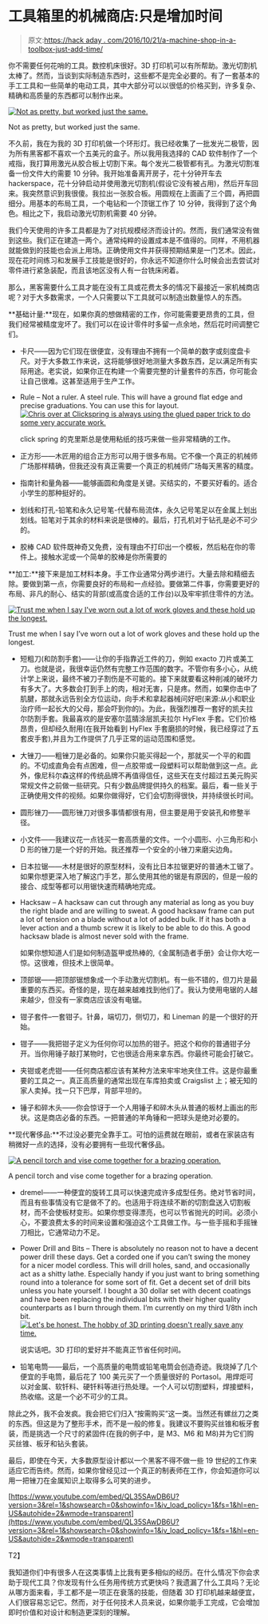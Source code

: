 # 工具箱里的机械商店:只是增加时间

> 原文:[https://hack aday . com/2016/10/21/a-machine-shop-in-a-toolbox-just-add-time/](https://hackaday.com/2016/10/21/a-machine-shop-in-a-toolbox-just-add-time/)

你不需要任何花哨的工具。数控机床很好。3D 打印机可以有所帮助。激光切割机太棒了。然而，当谈到实际制造东西时，这些都不是完全必要的。有了一套基本的手工工具和一些简单的电动工具，其中大部分可以以很低的价格买到，许多复杂、精确和高质量的东西都可以制作出来。

[![Not as pretty, but worked just the same.](../Images/2c8cbc1e17d24e6d08328e89a5c7a8bf.png)](https://hackaday.com/wp-content/uploads/2016/09/dscf4898.jpg)

Not as pretty, but worked just the same.

不久前，我在为我的 3D 打印机做一个环形灯。我已经收集了一批发光二极管，因为所有黑客都不喜欢一个五美元的盒子。所以我用我选择的 CAD 软件制作了一个戒指，我打算用激光从胶合板上切割下来。每个发光二极管都有孔。为激光切割准备一份文件大约需要 10 分钟。我开始准备离开房子，花十分钟开车去 hackerspace，花十分钟启动并使用激光切割机(假设它没有被占用)，然后开车回来。我突然意识到我很傻。我拉出一张胶合板。用圆规在上面画了三个圆，再把圆细分。用基本的布局工具，一个电钻和一个顶锯工作了 10 分钟，我得到了这个角色。相比之下，我启动激光切割机需要 40 分钟。

我们今天使用的许多工具都是为了对抗规模经济而设计的。然而，我们通常没有做到这些。我们正在建造一两个。通常纯粹的设置成本是不值得的。同样，不用机器就能做到的技能也会派上用场。正确使用文件并获得预期结果是一门艺术。因此，现在花时间练习和发展手工技能是很好的，你永远不知道你什么时候会出去尝试对零件进行紧急装配，而且该地区没有人有一台铣床闲着。

那么，黑客需要什么工具才能在没有工具或花费太多的情况下最接近一家机械商店呢？对于大多数需求，一个人只需要以下工具就可以制造出数量惊人的东西。

**基础计量:**现在，如果你真的想做精密的工作，你可能需要更昂贵的工具，但我们经常被精度宠坏了。我们可以在设计零件时多留一点余地，然后花时间调整它们。

*   卡尺——因为它们现在很便宜，没有理由不拥有一个简单的数字或刻度盘卡尺。对于大多数工作来说，这将能够很好地测量大多数东西，足以满足所有实际用途。老实说，如果你正在构建一个需要完整的计量套件的东西，你可能会让自己很难。这甚至适用于生产工作。
*   Rule – Not a ruler. A steel rule. This will have a ground flat edge and precise graduations. You can use this for layout.[![Chris over at Clickspring is always using the glued paper trick to do some very accurate work.](../Images/739fb532c68264c8ee3954fae5cf3813.png)](https://hackaday.com/wp-content/uploads/2016/09/2016-09-30_17h52_29.png)

    click spring 的克里斯总是使用粘纸的技巧来做一些非常精确的工作。

*   正方形——木匠用的组合正方形可以用于很多布局。它不像一个真正的机械师广场那样精确，但我还没有真正需要一个真正的机械师广场每天黑客的精度。
*   指南针和量角器——能够画圆和角度是关键。买结实的，不要买好看的。适合小学生的那种挺好的。
*   划线和打孔-铅笔和永久记号笔-代替布局流体，永久记号笔足以在金属上划出划线。铅笔对于其余的材料来说是很棒的。最后，打孔机对于钻孔是必不可少的。
*   胶棒 CAD 软件既神奇又免费，没有理由不打印出一个模板，然后粘在你的零件上。接触水泥或一个简单的胶棒是你所需要的

**加工:**接下来是加工材料本身。手工作业通常分两步进行。大量去除和精细去除。要做到第一点，你需要良好的布局和一点经验。要做第二件事，你需要更好的布局、非凡的耐心、结实的背部(或高度合适的工作台)以及牢牢抓住零件的方法。

[![Trust me when I say I've worn out a lot of work gloves and these hold up the longest.](../Images/63d5544202e81a71d64417ce7e02e3e8.png)](https://hackaday.com/wp-content/uploads/2016/09/niceglove_vs_leather.jpg)

Trust me when I say I’ve worn out a lot of work gloves and these hold up the longest.

*   短粗刀(和防割手套)——让你的手指靠近工件的刀，例如 exacto 刀片或美工刀。也就是说，我很幸运仍然有完整工作范围的数字。不管你有多小心，从统计学上来说，最终不被刀子割伤是不可能的。接下来就要看这种削减的破坏力有多大了。大多数会打到手上的肉，相对无害，只是疼。然而，如果你击中了肌腱，那就永远告别全方位运动，向手术和拿起器械问好吧(来源:从小和职业治疗师一起长大的父母，那会吓到你的)。为此，我强烈推荐一套好的凯夫拉尔防割手套。我最喜欢的是安塞尔蓝腈涂层凯夫拉尔 HyFlex 手套。它们价格昂贵，但却经久耐用(在我开始看到 HyFlex 手套磨损的时候，我已经穿过了五套皮手套),并且为工作提供了几乎正常的运动范围和感觉。
*   大锉刀——粗锉刀是必备的。如果你只能买得起一个，那就买一个平的和圆的。不切成直角会有点困难，但一点胶带或一段塑料可以帮助做到这一点。此外，像尼科尔森这样的传统品牌不再值得信任，这些天在支付超过五美元购买常规文件之前做一些研究。只有少数品牌提供持久的档案。最后，看一些关于正确使用文件的视频。如果你做得好，它们会切割得很快，并持续很长时间。
*   圆形锉刀——圆形锉刀对很多事情都很有用，但主要是用于安装孔和修整半径。
*   小文件——我建议花一点钱买一套高质量的文件。一个小圆形、小三角形和小 D 形的锉刀是一个好的开始。我还推荐一个安全的小锉刀来磨尖边角。
*   日本拉锯——木材是很好的原型材料，没有比日本拉锯更好的普通木工锯了。如果你想更深入地了解这门手艺，那么使用其他的锯是有原因的，但是一般的接合、成型等都可以用锯快速而精确地完成。
*   Hacksaw – A hacksaw can cut through any material as long as you buy the right blade and are willing to sweat. A good hacksaw frame can put a lot of tension on a blade without a lot of added bulk. If it has both a lever action and a thumb screw it is likely to be able to do this. A good hacksaw blade is almost never sold with the frame.

    如果你想知道人们是如何制造盔甲或热棒的,《金属制造者手册》会让你大吃一惊。这很难，但技术上很简单。

*   顶部锯——把顶部锯想象成一个手动激光切割机。有一些不错的，但刀片是最重要的东西买。奇怪的是，现在越来越难找到他们了。我认为使用电锯的人越来越少，但没有一家商店应该没有电锯。
*   钳子套件–一套钳子。针鼻，端切刀，侧切刀，和 Lineman 的是一个很好的开始。
*   钳子——我把钳子定义为任何你可以加热的钳子。把这个和你的普通钳子分开。当你用锤子敲打某物时，它也很适合用来拿东西。你最终可能会打破它。
*   夹钳或老虎钳——任何商店都应该有某种方法来牢牢地夹住工件。这是你最重要的工具之一。真正高质量的通常出现在车库拍卖或 Craigslist 上；被无知的家人卖掉。找一只下巴厚，背部平坦的。
*   锤子和碎木头——你会惊讶于一个人用锤子和碎木头从普通的板材上画出的形状。这是商店必备的东西。一把普通的羊角锤和一把球头是绝对必要的。

**现代奢侈品:**不过没必要完全靠手工。可怕的运费就在眼前，或者在家装店有稍微好一点的选择，没有必要拥有一些现代奢侈品。

[![A pencil torch and vise come together for a brazing operation.](../Images/70c1d25cee401cdee44b572c1cfab6b8.png)](https://hackaday.com/wp-content/uploads/2016/09/dsc06497.jpg)

A pencil torch and vise come together for a brazing operation.

*   dremel——一种便宜的旋转工具可以快速完成许多成型任务。绝对节省时间，而且有些事情没有它是做不了的。也适用于将连续不断的切割盘送入切割板材，而不会使板材变形。如果你想变得漂亮，也可以节省抛光的时间。必须小心，不要浪费太多的时间来设置和强迫这个工具做工作。与一些手摇和手摇锉刀相比，它通常动力不足。
*   Power Drill and Bits – There is absolutely no reason not to have a decent power drill these days. Get a corded one if you can’t swing the money for a nicer model cordless. This will drill holes, sand, and occasionally act as a shitty lathe. Especially handy if you just want to bring something round into a tolerance for some sort of fit. Get a decent set of drill bits unless you hate yourself. I bought a 30 dollar set with decent coatings and have been replacing the individual bits with their higher quality counterparts as I burn through them. I’m currently on my third 1/8th inch bit.[![Let's be honest. The hobby of 3D printing doesn't really save any time.](../Images/ea1e2633af3be97f9bd6dd5550ce2ac5.png)](https://hackaday.com/wp-content/uploads/2016/09/2016-04-10-19-36-54.jpg) 

    说实话吧。3D 打印的爱好并不能真正节省任何时间。

*   铅笔电筒——最后，一个高质量的电筒或铅笔电筒会创造奇迹。我烧掉了几个便宜的手电筒，最后花了 100 美元买了一个质量很好的 Portasol。用焊炬可以对金属、软钎料、硬钎料等进行热处理。一个人可以切割塑料，焊接塑料，热收缩。这是一个必不可少的工具。

除此之外，我不会发疯。我会把它们归入“按需购买”这一类。当然还有螺丝刀之类的东西。但这是为了整形手术，而不是一般的修复。我建议不要购买丝锥和板牙套装，而是挑选一个尺寸的紧固件(在我的例子中，是 M3、M6 和 M8)并为它们购买丝锥、板牙和钻头套装。

最后，即使在今天，大多数原型设计都以一个黑客不得不做一些 19 世纪的工作来适应它而告终。然而，如果你曾经见过一个真正的制表师在工作，你会知道你可以用一把锉刀在金属知识上取得多么可笑的进步。

 [https://www.youtube.com/embed/QL35SAwDB6U?version=3&rel=1&showsearch=0&showinfo=1&iv_load_policy=1&fs=1&hl=en-US&autohide=2&wmode=transparent](https://www.youtube.com/embed/QL35SAwDB6U?version=3&rel=1&showsearch=0&showinfo=1&iv_load_policy=1&fs=1&hl=en-US&autohide=2&wmode=transparent)

T2】

我知道你们中有很多人在这类事情上比我有更多相似的经历。在什么情况下你会求助于现代工具？你发现有什么任务用传统方式更快吗？我遗漏了什么工具吗？无论从哪方面来看，手工都不是一项正在衰落的技能，但随着 3D 打印机越来越便宜，人们很容易忘记它。然而，对于任何技术人员来说，如果你能手工完成，它会增加即时价值和对设计和制造更深刻的理解。